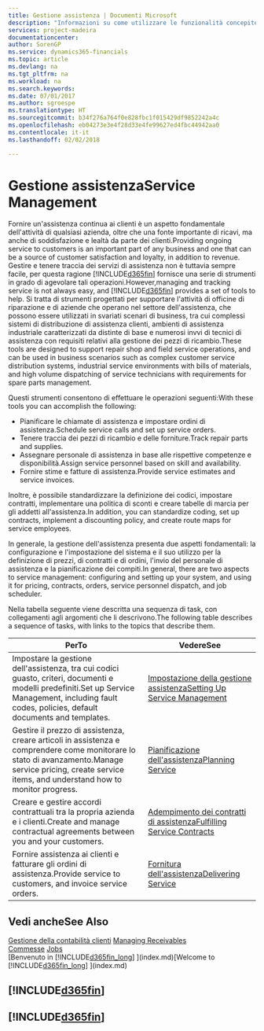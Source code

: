 ```yaml
---
title: Gestione assistenza | Documenti Microsoft
description: "Informazioni su come utilizzare le funzionalità concepite per supportare l'attività di officine di riparazione e le operazioni di assistenza su campo."
services: project-madeira
documentationcenter: 
author: SorenGP
ms.service: dynamics365-financials
ms.topic: article
ms.devlang: na
ms.tgt_pltfrm: na
ms.workload: na
ms.search.keywords: 
ms.date: 07/01/2017
ms.author: sgroespe
ms.translationtype: HT
ms.sourcegitcommit: b34f276a764f0e828fbc1f015429df9852242a4c
ms.openlocfilehash: eb04273e3e4f28d33e4fe99627ed4fbc44942aa0
ms.contentlocale: it-it
ms.lasthandoff: 02/02/2018

---
```

# <a name="service-management"></a><span data-ttu-id="6dde8-103">Gestione assistenza</span><span class="sxs-lookup"><span data-stu-id="6dde8-103">Service Management</span></span>
<span data-ttu-id="6dde8-104">Fornire un'assistenza continua ai clienti è un aspetto fondamentale dell'attività di qualsiasi azienda, oltre che una fonte importante di ricavi, ma anche di soddisfazione e lealtà da parte dei clienti.</span><span class="sxs-lookup"><span data-stu-id="6dde8-104">Providing ongoing service to customers is an important part of any business and one that can be a source of customer satisfaction and loyalty, in addition to revenue.</span></span> <span data-ttu-id="6dde8-105">Gestire e tenere traccia dei servizi di assistenza non è tuttavia sempre facile, per questa ragione [!INCLUDE[d365fin](includes/d365fin_md.md)] fornisce una serie di strumenti in grado di agevolare tali operazioni.</span><span class="sxs-lookup"><span data-stu-id="6dde8-105">However,managing and tracking service is not always easy, and [!INCLUDE[d365fin](includes/d365fin_md.md)] provides a set of tools to help.</span></span> <span data-ttu-id="6dde8-106">Si tratta di strumenti progettati per supportare l'attività di officine di riparazione e di aziende che operano nel settore dell'assistenza, che possono essere utilizzati in svariati scenari di business, tra cui complessi sistemi di distribuzione di assistenza clienti, ambienti di assistenza industriale caratterizzati da distinte di base e numerosi invvi di tecnici di assistenza con requisiti relativi alla gestione dei pezzi di ricambio.</span><span class="sxs-lookup"><span data-stu-id="6dde8-106">These tools are designed to support repair shop and field service operations, and can be used in business scenarios such as complex customer service distribution systems, industrial service environments with bills of materials, and high volume dispatching of service technicians with requirements for spare parts management.</span></span>  

 <span data-ttu-id="6dde8-107">Questi strumenti consentono di effettuare le operazioni seguenti:</span><span class="sxs-lookup"><span data-stu-id="6dde8-107">With these tools you can accomplish the following:</span></span>  

* <span data-ttu-id="6dde8-108">Pianificare le chiamate di assistenza e impostare ordini di assistenza.</span><span class="sxs-lookup"><span data-stu-id="6dde8-108">Schedule service calls and set up service orders.</span></span>  
* <span data-ttu-id="6dde8-109">Tenere traccia dei pezzi di ricambio e delle forniture.</span><span class="sxs-lookup"><span data-stu-id="6dde8-109">Track repair parts and supplies.</span></span>  
* <span data-ttu-id="6dde8-110">Assegnare personale di assistenza in base alle rispettive competenze e disponibilità.</span><span class="sxs-lookup"><span data-stu-id="6dde8-110">Assign service personnel based on skill and availability.</span></span>  
* <span data-ttu-id="6dde8-111">Fornire stime e fatture di assistenza.</span><span class="sxs-lookup"><span data-stu-id="6dde8-111">Provide service estimates and service invoices.</span></span>  

<span data-ttu-id="6dde8-112">Inoltre, è possibile standardizzare la definizione dei codici, impostare contratti, implementare una politica di sconti e creare tabelle di marcia per gli addetti all'assistenza.</span><span class="sxs-lookup"><span data-stu-id="6dde8-112">In addition, you can standardize coding, set up contracts, implement a discounting policy, and create route maps for service employees.</span></span>  

<span data-ttu-id="6dde8-113">In generale, la gestione dell'assistenza presenta due aspetti fondamentali: la configurazione e l'impostazione del sistema e il suo utilizzo per la definizione di prezzi, di contratti e di ordini, l'invio del personale di assistenza e la pianificazione dei compiti.</span><span class="sxs-lookup"><span data-stu-id="6dde8-113">In general, there are two aspects to service management: configuring and setting up your system, and using it for pricing, contracts, orders, service personnel dispatch, and job scheduler.</span></span>  

<span data-ttu-id="6dde8-114">Nella tabella seguente viene descritta una sequenza di task, con collegamenti agli argomenti che li descrivono.</span><span class="sxs-lookup"><span data-stu-id="6dde8-114">The following table describes a sequence of tasks, with links to the topics that describe them.</span></span>   

|<span data-ttu-id="6dde8-115">**Per**</span><span class="sxs-lookup"><span data-stu-id="6dde8-115">**To**</span></span>|<span data-ttu-id="6dde8-116">**Vedere**</span><span class="sxs-lookup"><span data-stu-id="6dde8-116">**See**</span></span>|  
|------------|-------------|  
|<span data-ttu-id="6dde8-117">Impostare la gestione dell'assistenza, tra cui codici guasto, criteri, documenti e modelli predefiniti.</span><span class="sxs-lookup"><span data-stu-id="6dde8-117">Set up Service Management, including fault codes, policies, default documents and templates.</span></span>|[<span data-ttu-id="6dde8-118">Impostazione della gestione assistenza</span><span class="sxs-lookup"><span data-stu-id="6dde8-118">Setting Up Service Management</span></span>](service-setup-service.md)|  
|<span data-ttu-id="6dde8-119">Gestire il prezzo di assistenza, creare articoli in assistenza e comprendere come monitorare lo stato di avanzamento.</span><span class="sxs-lookup"><span data-stu-id="6dde8-119">Manage service pricing, create service items, and understand how to monitor progress.</span></span>|[<span data-ttu-id="6dde8-120">Pianificazione dell'assistenza</span><span class="sxs-lookup"><span data-stu-id="6dde8-120">Planning Service</span></span>](service-plan-service.md)|  
|<span data-ttu-id="6dde8-121">Creare e gestire accordi contrattuali tra la propria azienda e i clienti.</span><span class="sxs-lookup"><span data-stu-id="6dde8-121">Create and manage contractual agreements between you and your customers.</span></span>|[<span data-ttu-id="6dde8-122">Adempimento dei contratti di assistenza</span><span class="sxs-lookup"><span data-stu-id="6dde8-122">Fulfilling Service Contracts</span></span>](service-fulfill-service-contracts.md)|  
|<span data-ttu-id="6dde8-123">Fornire assistenza ai clienti e fatturare gli ordini di assistenza.</span><span class="sxs-lookup"><span data-stu-id="6dde8-123">Provide service to customers, and invoice service orders.</span></span>|[<span data-ttu-id="6dde8-124">Fornitura dell'assistenza</span><span class="sxs-lookup"><span data-stu-id="6dde8-124">Delivering Service</span></span>](service-deliver-service.md)|  

## <a name="see-also"></a><span data-ttu-id="6dde8-125">Vedi anche</span><span class="sxs-lookup"><span data-stu-id="6dde8-125">See Also</span></span>  
<span data-ttu-id="6dde8-126">[Gestione della contabilità clienti](receivables-manage-receivables.md) </span><span class="sxs-lookup"><span data-stu-id="6dde8-126">[Managing Receivables](receivables-manage-receivables.md) </span></span>  
<span data-ttu-id="6dde8-127">[Commesse](projects-how-create-jobs.md) </span><span class="sxs-lookup"><span data-stu-id="6dde8-127">[Jobs](projects-how-create-jobs.md) </span></span>  
<span data-ttu-id="6dde8-128">[Benvenuto in [!INCLUDE[d365fin_long](includes/d365fin_long_md.md)] ](index.md)</span><span class="sxs-lookup"><span data-stu-id="6dde8-128">[Welcome to [!INCLUDE[d365fin_long](includes/d365fin_long_md.md)] ](index.md)</span></span>

## [!INCLUDE[d365fin](includes/free_trial_md.md)]  
## [!INCLUDE[d365fin](includes/training_link_md.md)]

